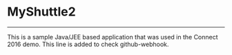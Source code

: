 # MyShuttle2
-------------

This is a sample Java/JEE based application that was used in the Connect 2016 demo. 
This line is added to check github-webhook.
